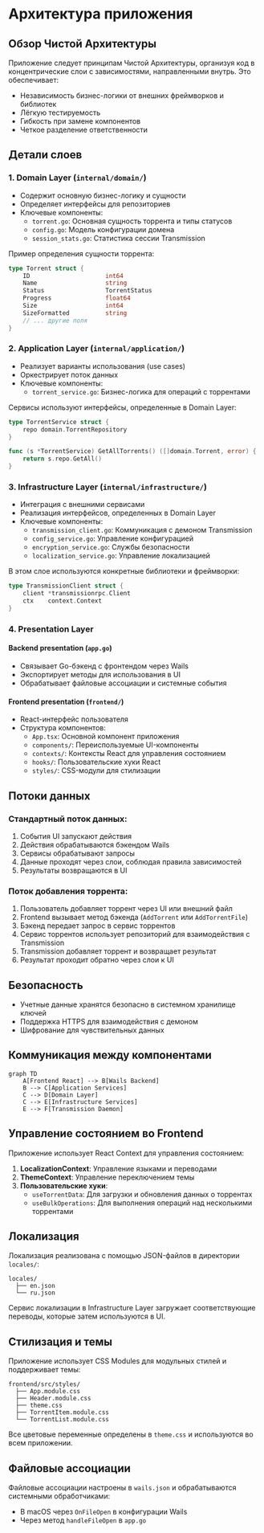 # Архитектура приложения

## Обзор Чистой Архитектуры

Приложение следует принципам Чистой Архитектуры, организуя код в концентрические слои с зависимостями, направленными внутрь. Это обеспечивает:

- Независимость бизнес-логики от внешних фреймворков и библиотек
- Лёгкую тестируемость
- Гибкость при замене компонентов
- Четкое разделение ответственности

## Детали слоев

### 1. Domain Layer (`internal/domain/`)

- Содержит основную бизнес-логику и сущности
- Определяет интерфейсы для репозиториев
- Ключевые компоненты:
  - `torrent.go`: Основная сущность торрента и типы статусов
  - `config.go`: Модель конфигурации домена
  - `session_stats.go`: Статистика сессии Transmission

Пример определения сущности торрента:
```go
type Torrent struct {
    ID                     int64
    Name                   string
    Status                 TorrentStatus
    Progress               float64
    Size                   int64
    SizeFormatted          string
    // ... другие поля
}
```

### 2. Application Layer (`internal/application/`)

- Реализует варианты использования (use cases)
- Оркестрирует поток данных
- Ключевые компоненты:
  - `torrent_service.go`: Бизнес-логика для операций с торрентами

Сервисы используют интерфейсы, определенные в Domain Layer:
```go
type TorrentService struct {
    repo domain.TorrentRepository
}

func (s *TorrentService) GetAllTorrents() ([]domain.Torrent, error) {
    return s.repo.GetAll()
}
```

### 3. Infrastructure Layer (`internal/infrastructure/`)

- Интеграция с внешними сервисами
- Реализация интерфейсов, определенных в Domain Layer
- Ключевые компоненты:
  - `transmission_client.go`: Коммуникация с демоном Transmission
  - `config_service.go`: Управление конфигурацией
  - `encryption_service.go`: Службы безопасности
  - `localization_service.go`: Управление локализацией

В этом слое используются конкретные библиотеки и фреймворки:
```go
type TransmissionClient struct {
    client *transmissionrpc.Client
    ctx    context.Context
}
```

### 4. Presentation Layer

#### Backend presentation (`app.go`)
- Связывает Go-бэкенд с фронтендом через Wails
- Экспортирует методы для использования в UI
- Обрабатывает файловые ассоциации и системные события

#### Frontend presentation (`frontend/`)
- React-интерфейс пользователя
- Структура компонентов:
  - `App.tsx`: Основной компонент приложения
  - `components/`: Переиспользуемые UI-компоненты
  - `contexts/`: Контексты React для управления состоянием
  - `hooks/`: Пользовательские хуки React
  - `styles/`: CSS-модули для стилизации

## Потоки данных

### Стандартный поток данных:
1. События UI запускают действия
2. Действия обрабатываются бэкендом Wails
3. Сервисы обрабатывают запросы
4. Данные проходят через слои, соблюдая правила зависимостей
5. Результаты возвращаются в UI

### Поток добавления торрента:
1. Пользователь добавляет торрент через UI или внешний файл
2. Frontend вызывает метод бэкенда (`AddTorrent` или `AddTorrentFile`)
3. Бэкенд передает запрос в сервис торрентов
4. Сервис торрентов использует репозиторий для взаимодействия с Transmission
5. Transmission добавляет торрент и возвращает результат
6. Результат проходит обратно через слои к UI

## Безопасность

- Учетные данные хранятся безопасно в системном хранилище ключей
- Поддержка HTTPS для взаимодействия с демоном
- Шифрование для чувствительных данных

## Коммуникация между компонентами

```mermaid
graph TD
    A[Frontend React] --> B[Wails Backend]
    B --> C[Application Services]
    C --> D[Domain Layer]
    C --> E[Infrastructure Services]
    E --> F[Transmission Daemon]
```

## Управление состоянием во Frontend

Приложение использует React Context для управления состоянием:

1. **LocalizationContext**: Управление языками и переводами
2. **ThemeContext**: Управление переключением темы
3. **Пользовательские хуки**:
   - `useTorrentData`: Для загрузки и обновления данных о торрентах
   - `useBulkOperations`: Для выполнения операций над несколькими торрентами

## Локализация

Локализация реализована с помощью JSON-файлов в директории `locales/`:

```
locales/
  ├── en.json
  └── ru.json
```

Сервис локализации в Infrastructure Layer загружает соответствующие переводы, которые затем используются в UI.

## Стилизация и темы

Приложение использует CSS Modules для модульных стилей и поддерживает темы:

```
frontend/src/styles/
  ├── App.module.css
  ├── Header.module.css
  ├── theme.css
  ├── TorrentItem.module.css
  └── TorrentList.module.css
```

Все цветовые переменные определены в `theme.css` и используются во всем приложении.

## Файловые ассоциации

Файловые ассоциации настроены в `wails.json` и обрабатываются системными обработчиками:

- В macOS через `OnFileOpen` в конфигурации Wails
- Через метод `handleFileOpen` в `app.go`